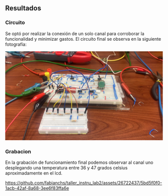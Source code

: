 ## Resultados

### Circuito
Se optó por realizar la conexión de un solo canal para corroborar la funcionalidad y minimizar gastos. El circuito final se observa en la siguiente fotografía:

![conex_circ](Circuito.jpg)
### Grabacion 
En la grabación de funcionamiento final podemos observar al canal uno desplegando una temperatura entre 36 y 47 grados celsius aproximadamente en el lcd.

https://github.com/fabianchs/taller_instru_lab2/assets/26722437/5bd5f0f0-1acb-42af-8a68-3ee6f83ffa6e

